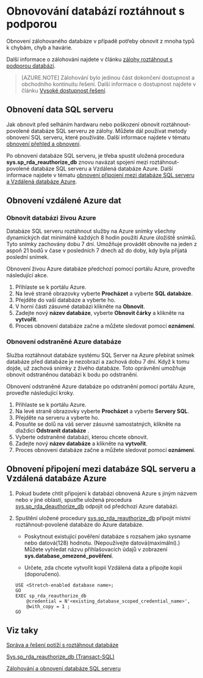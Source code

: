 <properties
    pageTitle="Obnovování databází roztáhnout s podporou | Microsoft Azure"
    description="Zjistěte, jak obnovit roztáhnout\-povolené databází."
    services="sql-server-stretch-database"
    documentationCenter=""
    authors="douglaslMS"
    manager="jhubbard"
    editor=""/>

<tags
    ms.service="sql-server-stretch-database"
    ms.workload="data-management"
    ms.tgt_pltfrm="na"
    ms.devlang="na"
    ms.topic="article"
    ms.date="08/01/2016"
    ms.author="douglasl"/>

# <a name="restore-stretch-enabled-databases"></a>Obnovování databází roztáhnout s podporou

Obnovení zálohovaného databáze v případě potřeby obnovit z mnoha typů k chybám, chyb a havárie.

Další informace o zálohování najdete v článku [zálohy roztáhnout s podporou databází](sql-server-stretch-database-backup.md).

>   [AZURE.NOTE] Zálohování bylo jedinou část dokončení dostupnost a obchodního kontinuitu řešení. Další informace o dostupnost najdete v článku [Vysoké dostupnost řešení](https://msdn.microsoft.com/library/ms190202.aspx).

## <a name="restore-your-sql-server-data"></a>Obnovení data SQL serveru
Jak obnovit před selháním hardwaru nebo poškození obnovit roztáhnout\-povolené databáze SQL serveru ze zálohy. Můžete dál používat metody obnovení SQL serveru, které používáte. Další informace najdete v tématu [obnovení přehled a obnovení](https://msdn.microsoft.com/library/ms191253.aspx).

Po obnovení databáze SQL serveru, je třeba spustit uložená procedura **sys.sp_rda_reauthorize_db** znovu navázat spojení mezi roztáhnout\-povolené databáze SQL serveru a Vzdálená databáze Azure. Další informace najdete v tématu [obnovení připojení mezi databáze SQL serveru a Vzdálená databáze Azure](#restore-the-connection-between-the-sql-server-database-and-the-remote-azure-database).

## <a name="restore-your-remote-azure-data"></a>Obnovení vzdálené Azure dat

### <a name="recover-a-live-azure-database"></a>Obnovit databázi živou Azure
Databáze SQL serveru roztáhnout služby na Azure snímky všechny dynamických dat minimálně každých 8 hodin použití Azure úložiště snímků. Tyto snímky zachovány dobu 7 dní. Umožňuje provádět obnovíte na jeden z aspoň 21 bodů v čase v posledních 7 dnech až do doby, kdy byla přijatá poslední snímek.

Obnovení živou Azure databáze předchozí pomocí portálu Azure, proveďte následující akce.

1. Přihlaste se k portálu Azure.
2. Na levé straně obrazovky vyberte **Procházet** a vyberte **SQL databáze**.
3. Přejděte do vaší databáze a vyberte ho.
4. V horní části zásuvné databázi klikněte na **Obnovit**.
5. Zadejte nový **název databáze**, vyberte **Obnovit čárky** a klikněte na **vytvořit**.
6. Proces obnovení databáze začne a můžete sledovat pomocí **oznámení**.

### <a name="recover-a-deleted-azure-database"></a>Obnovení odstraněné Azure databáze
Služba roztáhnout databáze systému SQL Server na Azure přebírat snímek databáze před databáze je nezobrazí a zachová dobu 7 dní. Když k tomu dojde, už zachová snímky z živého databáze. Toto oprávnění umožňuje obnovit odstraněnou databázi k bodu po odstranění.

Obnovení odstraněné Azure databáze po odstranění pomocí portálu Azure, proveďte následující kroky.

1. Přihlaste se k portálu Azure.
2. Na levé straně obrazovky vyberte **Procházet** a vyberte **Servery SQL**.
3. Přejděte na serveru a vyberte ho.
4. Posuňte se dolů na váš server zásuvné samostatných, klikněte na dlaždici **Odstranit databáze** .
5. Vyberte odstraněné databázi, kterou chcete obnovit.
5. Zadejte nový **název databáze** a klikněte na **vytvořit**.
6. Proces obnovení databáze začne a můžete sledovat pomocí **oznámení**.

## <a name="restore-the-connection-between-the-sql-server-database-and-the-remote-azure-database"></a>Obnovení připojení mezi databáze SQL serveru a Vzdálená databáze Azure

1.  Pokud budete chtít připojení k databázi obnovená Azure s jiným názvem nebo v jiné oblasti, spusťte uložená procedura [sys.sp_rda_deauthorize_db](https://msdn.microsoft.com/library/mt703716.aspx) odpojit od předchozí Azure databázi.  

2.  Spuštění uložené procedury [sys.sp_rda_reauthorize_db](https://msdn.microsoft.com/library/mt131016.aspx) připojit místní roztáhnout\-povolené databáze do Azure databáze.  

    -   Poskytnout existující pověření databáze s rozsahem jako sysname nebo datová\(128\) hodnotu. \(Nepoužívejte datová\(maximální\).\) Můžete vyhledat názvu přihlašovacích údajů v zobrazení **sys.database\_omezené\_pověření**.  

    -   Určete, zda chcete vytvořit kopii Vzdálená data a připojte kopii (doporučeno).  

    ```tsql  
    USE <Stretch-enabled database name>;
    GO
    EXEC sp_rda_reauthorize_db
        @credential = N'<existing_database_scoped_credential_name>',
        @with_copy = 1 ;  
    GO
    ```  

## <a name="see-also"></a>Viz taky

[Správa a řešení potíží s roztáhnout databáze](sql-server-stretch-database-manage.md)

[Sys.sp_rda_reauthorize_db (Transact-SQL)](https://msdn.microsoft.com/library/mt131016.aspx)

[Zálohování a obnovení databáze SQL serveru](https://msdn.microsoft.com/library/ms187048.aspx)
